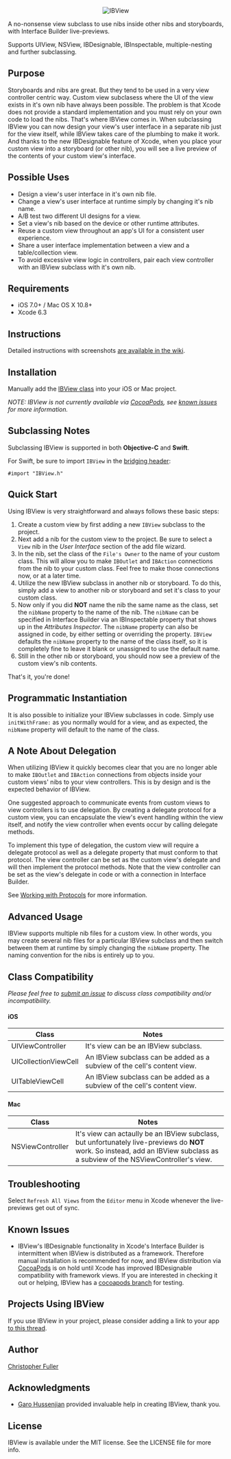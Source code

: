 <p align="center">
  <img src="https://raw.githubusercontent.com/jetpackpilots/IBView/assets/IBView.png" alt="IBView" title="IBView">
</p>

A no-nonsense view subclass to use nibs inside other nibs and storyboards, with Interface Builder live-previews.

Supports UIView, NSView, IBDesignable, IBInspectable, multiple-nesting and further subclassing.

## Purpose

Storyboards and nibs are great. But they tend to be used in a very view controller centric way.
Custom view subclasess where the UI of the view exists in it's own nib have always been possible.
The problem is that Xcode does not provide a standard implementation and you must rely on your
own code to load the nibs. That's where IBView comes in. When subclassing IBView you can now
design your view's user interface in a separate nib just for the view itself, while IBView takes
care of the plumbing to make it work. And thanks to the new IBDesignable feature of Xcode, when
you place your custom view into a storyboard (or other nib), you will see a live preview of the
contents of your custom view's interface.

## Possible Uses

- Design a view's user interface in it's own nib file.
- Change a view's user interface at runtime simply by changing it's nib name.
- A/B test two different UI designs for a view.
- Set a view's nib based on the device or other runtime attributes.
- Reuse a custom view throughout an app's UI for a consistent user experience.
- Share a user interface implementation between a view and a table/collection view.
- To avoid excessive view logic in controllers, pair each view controller with an IBView subclass with it's own nib.

## Requirements

- iOS 7.0+ / Mac OS X 10.8+
- Xcode 6.3

## Instructions

Detailed instructions with screenshots [are available in the wiki](https://github.com/jetpackpilots/IBView/wiki/IBView-Instructions).

## Installation

Manually add the [IBView class](https://github.com/jetpackpilots/IBView/tree/master/IBView) into your iOS or Mac project.

*NOTE: IBView is not currently available via [CocoaPods](http://cocoapods.org), see [known issues](#known-issues) for more information.*

## Subclassing Notes

Subclassing IBView is supported in both **Objective-C** and **Swift**.

For Swift, be sure to import `IBView` in the [bridging header](https://developer.apple.com/library/ios/documentation/Swift/Conceptual/BuildingCocoaApps/MixandMatch.html):

```
#import "IBView.h"
```

## Quick Start

Using IBView is very straightforward and always follows these basic steps:

1. Create a custom view by first adding a new `IBView` subclass to the project.
2. Next add a nib for the custom view to the project. Be sure to select a `View` nib in the *User Interface* section of the add file wizard.
3. In the nib, set the class of the `File's Owner` to the name of your custom class. This will allow you to make `IBOutlet` and `IBAction` connections from the nib to your custom class. Feel free to make those connections now, or at a later time.
4. Utilize the new IBView subclass in another nib or storyboard. To do this, simply add a view to another nib or storyboard and set it's class to your custom class.
5. Now only if you did **NOT** name the nib the same name as the class, set the `nibName` property to the name of the nib. The `nibName` can be specified in Interface Builder via an IBInspectable property that shows up in the *Attributes Inspector*. The `nibName` property can also be assigned in code, by either setting or overriding the property. `IBView` defaults the `nibName` property to the name of the class itself, so it is completely fine to leave it blank or unassigned to use the default name.
6. Still in the other nib or storyboard, you should now see a preview of the custom view's nib contents.

That's it, you're done!

## Programmatic Instantiation

It is also possible to initialize your IBView subclasses in code. Simply use `initWithFrame:` as
you normally would for a view, and as expected, the `nibName` property will default to the name
of the class.

## A Note About Delegation

When utilizing IBView it quickly becomes clear that you are no longer able to make `IBOutlet`
and `IBAction` connections from objects inside your custom views' nibs to your view controllers.
This is by design and is the expected behavior of IBView.

One suggested approach to communicate events from custom views to view controllers is to use
delegation. By creating a delegate protocol for a custom view, you can encapsulate the view's
event handling within the view itself, and notify the view controller when events occur by calling
delegate methods.

To implement this type of delegation, the custom view will require a delegate protocol as well
as a delegate property that must conform to that protocol. The view controller can be set as the
custom view's delegate and will then implement the protocol methods. Note that the view controller
can be set as the view's delegate in code or with a connection in Interface Builder.

See [Working with Protocols](https://developer.apple.com/library/ios/documentation/Cocoa/Conceptual/ProgrammingWithObjectiveC/WorkingwithProtocols/WorkingwithProtocols.html) for more information.

## Advanced Usage

IBView supports multiple nib files for a custom view. In other words, you may create several nib
files for a particular IBView subclass and then switch between them at runtime by simply changing
the `nibName` property. The naming convention for the nibs is entirely up to you.

## Class Compatibility

*Please feel free to [submit an issue](https://github.com/jetpackpilots/IBView/issues/new) to discuss class compatibility and/or incompatibility.*

#### iOS

Class                | Notes
-----                | -----
UIViewController     | It's view can be an IBView subclass.
UICollectionViewCell | An IBView subclass can be added as a subview of the cell's content view.
UITableViewCell      | An IBView subclass can be added as a subview of the cell's content view.

#### Mac

Class            | Notes
-----            | -----
NSViewController | It's view can actaully be an IBView subclass, but unfortunately live-previews do **NOT** work. So instead, add an IBView subclass as a subview of the NSViewController's view.

## Troubleshooting

Select `Refresh All Views` from the `Editor` menu in Xcode whenever the live-previews get out of sync.

## Known Issues

- IBView's IBDesignable functionality in Xcode's Interface Builder is intermittent when IBView
is distributed as a framework. Therefore manual installation is recommended for now, and IBView
distribution via [CocoaPods](http://cocoapods.org) is on hold until Xcode has improved IBDesignable
compatibility with framework views. If you are interested in checking it out or helping, IBView
has a [cocoapods branch](https://github.com/jetpackpilots/IBView/tree/cocoapods) for testing.

## Projects Using IBView

If you use IBView in your project, please consider adding a link to your app [to this thread](https://github.com/jetpackpilots/IBView/issues/1).

## Author

[Christopher Fuller](http://github.com/chrisfuller)

## Acknowledgments

- [Garo Hussenjian](http://github.com/garohussenjian) provided invaluable help in creating IBView, thank you.

## License

IBView is available under the MIT license. See the LICENSE file for more info.
